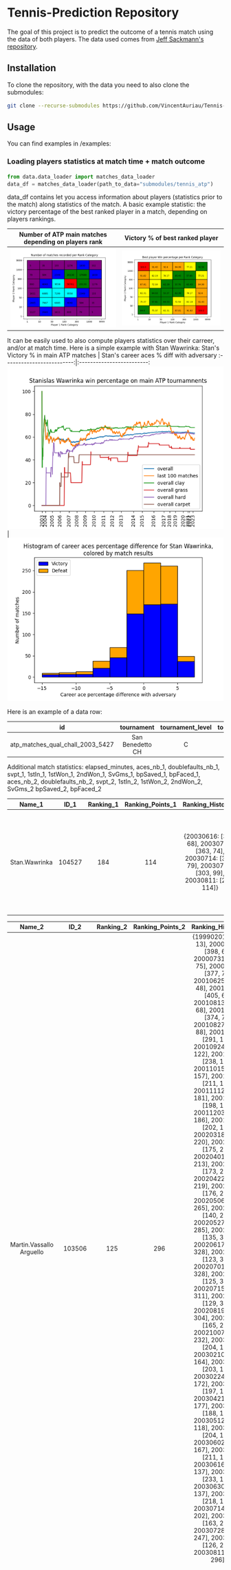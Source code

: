 # Tennis-Prediction Repository

The goal of this project is to predict the outcome of a tennis match using the data of both players.
The data used comes from [Jeff Sackmann's repository](https://github.com/JeffSackmann).

## Installation

To clone the repository, with the data you need to also clone the submodules:

```bash
git clone --recurse-submodules https://github.com/VincentAuriau/Tennis-Prediction.git
```

## Usage

You can find examples in /examples:

### Loading players statistics at match time + match outcome

```python
from data.data_loader import matches_data_loader
data_df = matches_data_loader(path_to_data="submodules/tennis_atp")
```
data_df contains let you access information about players (statistics prior to the match) along statistics of the match.
A basic example statistic: the victory percentage of the best ranked player in a match, depending on players rankings.


Number of ATP main matches depending on players rank             |  Victory % of best ranked player
:-------------------------:|:-------------------------:
![](examples/data/nb_matches.png) |  ![](examples/data/Best_player_win_percentage.png)

It can be easily used to also compute players statistics over their carreer, and/or at match time. Here is a simple example with Stan Wawrinka:
Stan's Victory % in main ATP matches             |  Stan's career aces % diff with adversary
:-------------------------:|:-------------------------:
![](examples/data/stan_the_man_win_percentage.png) |  ![](examples/data/stanimal_aces_percentage_difference.png)

Here is an example of a data row:

| id | tournament    | tournament_level    | tournament_date    | tournament_surface    | round    | best_of    | match_id    | Winner | Score |
| :---:   | :---: | :---: | :---:   | :---: | :---: | :---:   | :---: | :---:   | :---: |
| atp_matches_qual_chall_2003_5427 | San Benedetto CH   | C   | 20030811   | Clay   | SF   | 3   | 20030811   | 0 | 2-6 7-5 7-5 |

Additional match statistics: elapsed_minutes, aces_nb_1, doublefaults_nb_1, svpt_1, 1stIn_1, 1stWon_1, 2ndWon_1, SvGms_1, bpSaved_1, bpFaced_1, aces_nb_2, doublefaults_nb_2, svpt_2, 1stIn_2, 1stWon_2, 2ndWon_2, SvGms_2 bpSaved_2, bpFaced_2



| Name_1 | ID_1    | Ranking_1    | Ranking_Points_1    | Ranking_History_1    | Best_Rank_1    | Birth_Year_1    | Versus_1    | Hand_1 | Last_Tournament_Date_1    | Height_1    | Matches_1    | Matchs_Clay_1    | Matches_Carpet_1    | Matches_Grass_1    | Matches_Hard_1    | Victories_Percentage_1    | Clay_Victories_Percentage_1    | Carpet_Victories_Percentage_1    | Grass_Victories_Percentage_1    | Hard_Victories_Percentage_1    | Aces_Percentage_1    | Doublefaults_Percentage_1    | First_Save_Success_Percentage_1    | Winning_on_1st_Serve_Percentage_1    | Winning_on_2nd_Serve_Percentage_1    | Overall_Win_on_Serve_Percentage_1    | BreakPoint_Face_Percentage_1 | BreakPoint_Saved_Percentage_1 | last_rankings_1 | last_ranking_points_1 |
| :---:   | :---: | :---: | :---:   | :---: | :---: | :---:   | :---: | :---:   | :---: | :---: | :---:   | :---: | :---: | :---:   | :---: | :---:   | :---: | :---: | :---:   | :---: | :---: | :---:   | :---: | :---:   | :---: | :---: | :---:   | :---: | :---:   | :---: |
| Stan.Wawrinka | 104527  | 184   | 114   | {20030616: [387, 68], 20030707: [363, 74], 20030714: [348, 79], 20030721: [303, 99], 20030811: [284, 114]}   | 284   | 19850328   | []   | R | 20030721 | 183 | [['V', 'atp_matches_qual_chall_2003_3466'], ['D', 'atp_matches_qual_chall_2003_3481'], ['D', 'atp_matches_2003_4049'], ['V', 'atp_matches_2003_4315'], ['D', 'atp_matches_2003_4328'], ['V', 'atp_matches_2003_4773'], ['D', 'atp_matches_2003_4782'], ['V', 'atp_matches_qual_chall_2003_5408'], ['V', 'atp_matches_qual_chall_2003_5419'], ['V', 'atp_matches_qual_chall_2003_5424']] | ['V', 'D', 'D', 'V', 'D', 'V', 'D', 'V', 'V', 'V'] | [] | [] | [] | 60 | 60 | 0 | 0 | 0 | 3.41880341880342 | 4.27350427350427 | 64.957264957265 | 54.985754985755 | 15.6695156695157 | 70.6552706552707 | 11.3960113960114 | 7.69230769230769 | [303, 9999, 9999, 9999, 9999, 9999, 9999, 9999, 9999, 9999, 9999, 387] | [99, 0, 0, 0, 0, 0, 0, 0, 0, 0, 0, 68] |


| Name_2 | ID_2 | Ranking_2 | Ranking_Points_2 | Ranking_History_2 | Best_Rank_2 | Birth_Year_2 | Versus_2 | Hand_2 | Last_Tournament_Date_2 | Height_2 | Matches_2 | Matchs_Clay_2 | Matches_Carpet_2 | Matches_Grass_2 | Matches_Hard_2 | Victories_Percentage_2 | Clay_Victories_Percentage_2 | Carpet_Victories_Percentage_2 | Grass_Victories_Percentage_2 | Hard_Victories_Percentage_2 | Aces_Percentage_2 | Doublefaults_Percentage_2 | First_Save_Success_Percentage_2 | Winning_on_1st_Serve_Percentage_2 | Winning_on_2nd_Serve_Percentage_2 | Overall_Win_on_Serve_Percentage_2 | BreakPoint_Face_Percentage_2 | BreakPoint_Saved_Percentage_2 | last_rankings_2 | last_ranking_points_2 |
| :---:   | :---: | :---: | :---:   | :---: | :---: | :---:   | :---: | :---:   | :---: | :---: | :---:   | :---: | :---: | :---:   | :---: | :---:   | :---: | :---: | :---:   | :---: | :---: | :---:   | :---: | :---:   | :---: | :---: | :---:   | :---: | :---:   | :---: |
| Martin.Vassallo Arguello | 103506 | 125 | 296 | {19990201: [817, 13], 20000710: [398, 61], 20000731: [354, 75], 20000807: [377, 70], 20010625: [459, 48], 20010709: [405, 61], 20010813: [391, 68], 20010820: [374, 72], 20010827: [342, 88], 20010917: [291, 117], 20010924: [286, 122], 20011008: [238, 154], 20011015: [237, 157], 20011022: [211, 178], 20011112: [206, 181], 20011126: [198, 186], 20011203: [201, 186], 20011231: [202, 186], 20020318: [175, 220], 20020325: [175, 220], 20020401: [178, 213], 20020408: [173, 219], 20020422: [174, 219], 20020429: [176, 217], 20020506: [151, 265], 20020513: [140, 286], 20020527: [140, 285], 20020610: [135, 304], 20020617: [123, 328], 20020624: [123, 328], 20020701: [123, 328], 20020708: [125, 320], 20020715: [132, 311], 20020722: [129, 312], 20020819: [136, 304], 20020930: [165, 220], 20021007: [158, 232], 20030127: [204, 164], 20030210: [204, 164], 20030217: [203, 168], 20030224: [198, 172], 20030324: [197, 177], 20030421: [195, 177], 20030428: [188, 188], 20030512: [255, 118], 20030526: [204, 167], 20030602: [204, 167], 20030609: [211, 163], 20030616: [230, 137], 20030623: [233, 137], 20030630: [233, 137], 20030707: [218, 157], 20030714: [181, 202], 20030721: [163, 232], 20030728: [157, 247], 20030804: [126, 296], 20030811: [125, 296]}
 | 123 | 19800210 | []   | R | 20030804 | 183 | [['V', 'atp_matches_qual_chall_1999_380'], ['D', 'atp_matches_qual_chall_1999_393'], ['V', 'atp_matches_qual_chall_2000_3972'], ['V', 'atp_matches_qual_chall_2000_3988'], ['D', 'atp_matches_qual_chall_2000_3996'], ['D', 'atp_matches_qual_chall_2000_4725'], ['D', 'atp_matches_qual_chall_2000_4758'], ['V', 'atp_matches_qual_chall_2001_3699'], ['V', 'atp_matches_qual_chall_2001_3712'], ['D', 'atp_matches_qual_chall_2001_3719'], ['V', 'atp_matches_qual_chall_2001_4080'], ['V', 'atp_matches_qual_chall_2001_4089'], ['D', 'atp_matches_qual_chall_2001_4093'], ['V', 'atp_matches_qual_chall_2001_5286'], ['D', 'atp_matches_qual_chall_2001_5295'], ['V', 'atp_matches_qual_chall_2001_5433'], ['V', 'atp_matches_qual_chall_2001_5446'], ['D', 'atp_matches_qual_chall_2001_5453'], ['V', 'atp_matches_qual_chall_2001_5805'], ['V', 'atp_matches_qual_chall_2001_5814'], ['V', 'atp_matches_qual_chall_2001_5818'], ['D', 'atp_matches_qual_chall_2001_5820'], ['V', 'atp_matches_qual_chall_2001_6263'], ['D', 'atp_matches_qual_chall_2001_6275'], ['V', 'atp_matches_qual_chall_2001_6452'], ['V', 'atp_matches_qual_chall_2001_6461'], ['V', 'atp_matches_qual_chall_2001_6466'], ['V', 'atp_matches_qual_chall_2001_6468'], ['D', 'atp_matches_qual_chall_2001_6469'], ['D', 'atp_matches_qual_chall_2001_6943'], ['V', 'atp_matches_qual_chall_2001_7080'], ['V', 'atp_matches_qual_chall_2001_7090'], ['V', 'atp_matches_qual_chall_2001_7095'], ['D', 'atp_matches_qual_chall_2001_7097'], ['V', 'atp_matches_qual_chall_2001_7140'], ['D', 'atp_matches_qual_chall_2001_7151'], ['V', 'atp_matches_qual_chall_2001_7658'], ['D', 'atp_matches_qual_chall_2001_7673'], ['D', 'atp_matches_qual_chall_2001_7822'], ['D', 'atp_matches_qual_chall_2001_7886'], ['V', 'atp_matches_qual_chall_2002_70'], ['V', 'atp_matches_qual_chall_2002_82'], ['V', 'atp_matches_qual_chall_2002_88'], ['V', 'atp_matches_qual_chall_2002_91'], ['D', 'atp_matches_qual_chall_2002_92'], ['D', 'atp_matches_qual_chall_2002_1710'], ['D', 'atp_matches_qual_chall_2002_1773'], ['V', 'atp_matches_qual_chall_2002_1840'], ['D', 'atp_matches_qual_chall_2002_1849'], ['D', 'atp_matches_qual_chall_2002_1983'], ['D', 'atp_matches_qual_chall_2002_2256'], ['V', 'atp_matches_qual_chall_2002_2326'], ['V', 'atp_matches_qual_chall_2002_2334'], ['V', 'atp_matches_qual_chall_2002_2338'], ['V', 'atp_matches_qual_chall_2002_2340'], ['V', 'atp_matches_qual_chall_2002_2341'], ['V', 'atp_matches_qual_chall_2002_2537'], ['V', 'atp_matches_qual_chall_2002_2548'], ['V', 'atp_matches_qual_chall_2002_2554'], ['D', 'atp_matches_qual_chall_2002_2557'], ['D', 'atp_matches_qual_chall_2002_2594'], ['D', 'atp_matches_2002_2922'], ['V', 'atp_matches_qual_chall_2002_3031'], ['V', 'atp_matches_qual_chall_2002_3055'], ['V', 'atp_matches_qual_chall_2002_3103'], ['V', 'atp_matches_qual_chall_2002_3384'], ['V', 'atp_matches_qual_chall_2002_3396'], ['V', 'atp_matches_qual_chall_2002_3402'], ['D', 'atp_matches_qual_chall_2002_3405'], ['D', 'atp_matches_qual_chall_2002_3475'], ['D', 'atp_matches_qual_chall_2002_3812'], ['V', 'atp_matches_qual_chall_2002_3874'], ['D', 'atp_matches_qual_chall_2002_3884'], ['D', 'atp_matches_2002_4022'], ['V', 'atp_matches_qual_chall_2002_4321'], ['D', 'atp_matches_qual_chall_2002_4333'], ['D', 'atp_matches_qual_chall_2002_4407'], ['D', 'atp_matches_qual_chall_2002_5341'], ['V', 'atp_matches_qual_chall_2002_6432'], ['V', 'atp_matches_qual_chall_2002_6447'], ['D', 'atp_matches_qual_chall_2002_6455'], ['D', 'atp_matches_qual_chall_2002_6528'], ['D', 'atp_matches_qual_chall_2003_527'], ['V', 'atp_matches_qual_chall_2003_859'], ['D', 'atp_matches_qual_chall_2003_874'], ['V', 'atp_matches_qual_chall_2003_959'], ['D', 'atp_matches_qual_chall_2003_972'], ['V', 'atp_matches_qual_chall_2003_1047'], ['D', 'atp_matches_qual_chall_2003_1062'], ['V', 'atp_matches_qual_chall_2003_1650'], ['D', 'atp_matches_qual_chall_2003_1660'], ['V', 'atp_matches_qual_chall_2003_2123'], ['V', 'atp_matches_qual_chall_2003_2137'], ['D', 'atp_matches_qual_chall_2003_2144'], ['D', 'atp_matches_qual_chall_2003_2219'], ['V', 'atp_matches_qual_chall_2003_2620'], ['V', 'atp_matches_qual_chall_2003_2635'], ['V', 'atp_matches_qual_chall_2003_2642'], ['V', 'atp_matches_qual_chall_2003_2646'], ['V', 'atp_matches_qual_chall_2003_2648'], ['V', 'atp_matches_qual_chall_2003_2774'], ['V', 'atp_matches_qual_chall_2003_2787'], ['D', 'atp_matches_qual_chall_2003_2793'], ['D', 'atp_matches_qual_chall_2003_3000'], ['V', 'atp_matches_qual_chall_2003_3174'], ['D', 'atp_matches_qual_chall_2003_3184'], ['D', 'atp_matches_qual_chall_2003_3348'], ['D', 'atp_matches_qual_chall_2003_3467'], ['V', 'atp_matches_qual_chall_2003_3562'], ['V', 'atp_matches_qual_chall_2003_3577'], ['V', 'atp_matches_qual_chall_2003_3585'], ['D', 'atp_matches_qual_chall_2003_3589'], ['V', 'atp_matches_qual_chall_2003_4000'], ['D', 'atp_matches_qual_chall_2003_4009'], ['V', 'atp_matches_qual_chall_2003_4184'], ['V', 'atp_matches_qual_chall_2003_4194'], ['V', 'atp_matches_qual_chall_2003_4199'], ['V', 'atp_matches_qual_chall_2003_4201'], ['V', 'atp_matches_qual_chall_2003_4202'], ['V', 'atp_matches_qual_chall_2003_4491'], ['V', 'atp_matches_qual_chall_2003_4501'], ['V', 'atp_matches_qual_chall_2003_4506'], ['V', 'atp_matches_qual_chall_2003_4509'], ['D', 'atp_matches_qual_chall_2003_4510'], ['V', 'atp_matches_qual_chall_2003_4544'], ['V', 'atp_matches_qual_chall_2003_4559'], ['D', 'atp_matches_qual_chall_2003_4566'], ['V', 'atp_matches_qual_chall_2003_4853'], ['V', 'atp_matches_qual_chall_2003_4869'], ['V', 'atp_matches_qual_chall_2003_4877'], ['V', 'atp_matches_qual_chall_2003_4881'], ['V', 'atp_matches_qual_chall_2003_4883'], ['D', 'atp_matches_qual_chall_2003_5283'], ['V', 'atp_matches_qual_chall_2003_5413'], ['V', 'atp_matches_qual_chall_2003_5421'], ['V', 'atp_matches_qual_chall_2003_5425']] | ['V', 'D', 'V', 'V', 'D', 'V', 'V', 'D', 'V', 'V', 'D', 'V', 'D', 'V', 'V', 'D', 'V', 'V', 'V', 'D', 'V', 'D', 'V', 'V', 'V', 'V', 'D', 'D', 'V', 'V', 'V', 'D', 'V', 'D', 'V', 'D', 'D', 'D', 'D', 'V', 'D', 'D', 'D', 'V', 'V', 'V', 'V', 'V', 'V', 'V', 'V', 'D', 'D', 'D', 'V', 'V', 'V', 'V', 'V', 'V', 'D', 'D', 'D', 'V', 'D', 'D', 'D', 'V', 'V', 'D', 'D', 'V', 'D', 'V', 'V', 'D', 'D', 'V', 'V', 'V', 'V', 'V', 'V', 'V', 'D', 'D', 'V', 'D', 'D', 'D', 'V', 'V', 'V', 'D', 'V', 'D', 'V', 'V', 'V', 'V', 'V', 'V', 'V', 'V', 'V', 'D', 'V', 'V', 'D', 'V', 'V', 'V', 'V', 'V', 'D', 'V', 'V', 'V'] | ['D', 'V', 'D', 'V', 'D'] | ['D'] | ['D', 'D', 'D', 'V', 'V', 'V', 'V', 'D', 'V', 'D', 'V', 'D'] | 61.0294117647059 | 63.5593220338983 | 40 | 0 | 50 | 4.82456140350877 | 5.26315789473684 | 61.4035087719298 | 46.4912280701754 | 18.859649122807 | 65.3508771929825 | 9.64912280701754 | 5.70175438596491 | [157, 136, 165, 158, 9999, 9999, 204, 198, 197, 188, 204, 233] | [247, 304, 220, 232, 0, 0, 164, 172, 177, 188, 167, 137] |

### Train/Testing on matches outcome:

```python
from sklearn.ensemble import RandomForestClassifier
from evaluation.train_test import train_test_evaluation

test_score = train_test_evaluation(
    train_years=[2020, 2021],
    test_years=[2022, 2023],
    model_class=RandomForestClassifier,
    model_params={"n_estimators": 2000, "max_depth": None},
    match_features=[],
    player_features=["Ranking"],
    encoding_params={},
    additional_features=[],
    save_path="./results",
    save_all_results=False
)

print("Test Score", test_score)
```

Models and hyperparamters can easily be compared with the file results.csv saved in save_path.

Different models performances
:-------------------------:
![](examples/results_reading/models_performances.png)

If the argument save_all_results is set to True, the whole csv of test data is saved. It helps to get more in-depth analysis of results

Model precision compared with best ranked player wins strategy            |  Model precision depending of players ranks
:-------------------------:|:-------------------------:
![](examples/results_reading/win_per_surface.png) |  ![](examples/results_reading/precision_percentage_players_ranks.png)

### Encoding match
In order to represent history of a player, one can use MatchEncoders:

```python
from history_modeling.encoding_model import PCAMatchEncoder

model = PCAMatchEncoder(num_pca_features=2)
model.fit(data_df, transform_data=True)
X_r, match_info = model.predict(data_df, transform_data=True)
```

2D representation of match outcome:
:-------------------------:
![](examples/history_modeling/2d_pca_match_representation_test.png)
